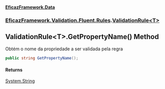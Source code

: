 #### [EficazFramework.Data](EficazFrameworkData.md 'EficazFramework Data')
### [EficazFramework.Validation.Fluent.Rules](EficazFrameworkData.md#EficazFramework_Validation_Fluent_Rules 'EficazFramework.Validation.Fluent.Rules').[ValidationRule&lt;T&gt;](ValidationRule_T_.md 'EficazFramework.Validation.Fluent.Rules.ValidationRule&lt;T&gt;')
## ValidationRule&lt;T&gt;.GetPropertyName() Method
Obtém o nome da propriedade a ser validada pela regra  
```csharp
public string GetPropertyName();
```
#### Returns
[System.String](https://docs.microsoft.com/en-us/dotnet/api/System.String 'System.String')  
